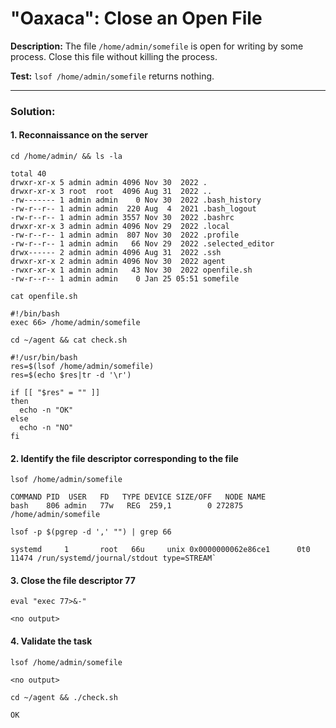 # "Oaxaca": Close an Open File

**Description:** The file `/home/admin/somefile` is open for writing by some process. Close this file without killing the process.  

**Test:** `lsof /home/admin/somefile` returns nothing.


---

### Solution:
#### 1. Reconnaissance on the server
`cd /home/admin/ && ls -la`  
```console
total 40
drwxr-xr-x 5 admin admin 4096 Nov 30  2022 .
drwxr-xr-x 3 root  root  4096 Aug 31  2022 ..
-rw------- 1 admin admin    0 Nov 30  2022 .bash_history
-rw-r--r-- 1 admin admin  220 Aug  4  2021 .bash_logout
-rw-r--r-- 1 admin admin 3557 Nov 30  2022 .bashrc
drwxr-xr-x 3 admin admin 4096 Nov 29  2022 .local
-rw-r--r-- 1 admin admin  807 Nov 30  2022 .profile
-rw-r--r-- 1 admin admin   66 Nov 29  2022 .selected_editor
drwx------ 2 admin admin 4096 Aug 31  2022 .ssh
drwxr-xr-x 2 admin admin 4096 Nov 30  2022 agent
-rwxr-xr-x 1 admin admin   43 Nov 30  2022 openfile.sh
-rw-r--r-- 1 admin admin    0 Jan 25 05:51 somefile
```

`cat openfile.sh`  
```console
#!/bin/bash
exec 66> /home/admin/somefile
```

`cd ~/agent && cat check.sh `  
```console
#!/usr/bin/bash
res=$(lsof /home/admin/somefile)
res=$(echo $res|tr -d '\r')

if [[ "$res" = "" ]]
then
  echo -n "OK"
else
  echo -n "NO"
fi
```


#### 2. Identify the file descriptor corresponding to the file
`lsof /home/admin/somefile`  
```console
COMMAND PID  USER   FD   TYPE DEVICE SIZE/OFF   NODE NAME
bash    806 admin   77w   REG  259,1        0 272875 /home/admin/somefile
```

`lsof -p $(pgrep -d ',' "") | grep 66`
```console
systemd     1       root   66u     unix 0x0000000062e86ce1      0t0      11474 /run/systemd/journal/stdout type=STREAM`  
```


#### 3. Close the file descriptor 77
`eval "exec 77>&-"`  
```console
<no output>
```


#### 4. Validate the task
`lsof /home/admin/somefile`  
```console
<no output>
```

`cd ~/agent && ./check.sh `  
```console
OK
```
